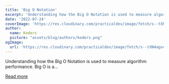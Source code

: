 ```yaml
---
title: 'Big O Notation'
excerpt: 'Understanding how the Big O Notation is used to measure algorithm performance.   Big O is a...'
date: '2022-07-24'
coverImage: 'https://res.cloudinary.com/practicaldev/image/fetch/s--tXN4agvc--/c_imagga_scale,f_auto,fl_progressive,h_420,q_auto,w_1000/https://dev-to-uploads.s3.amazonaws.com/uploads/articles/tbfu7skdoe0ku4395pu8.png'
author:
  name: Koders
  picture: "assets/blog/authors/koders.png"
ogImage:
  url: 'https://res.cloudinary.com/practicaldev/image/fetch/s--tXN4agvc--/c_imagga_scale,f_auto,fl_progressive,h_420,q_auto,w_1000/https://dev-to-uploads.s3.amazonaws.com/uploads/articles/tbfu7skdoe0ku4395pu8.png'
---
```


Understanding how the Big O Notation is used to measure algorithm performance.   Big O is a...

[Read more](https://dev.to/aahil13/big-o-notation-56lg)

